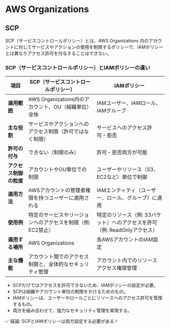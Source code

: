 # AWS Organizations

## SCP
SCP（サービスコントロールポリシー）とは、AWS Organizations 内のアカウントに対してサービスやアクションの使用を制限するポリシーで、IAMポリシーとは異なりアクセス許可を付与することはできない。

### SCP（サービスコントロールポリシー）とIAMポリシーの違い

| 項目                       | **SCP（サービスコントロールポリシー）**                  | **IAMポリシー**                              |
|---------------------------|------------------------------------------------------|--------------------------------------------|
| **適用範囲**               | AWS Organizations内のアカウント、OU（組織単位）全体   | IAMユーザー、IAMロール、IAMグループ          |
| **主な役割**               | サービスやアクションへのアクセス制限（許可ではなく制限） | サービスへのアクセス許可・拒否               |
| **許可の付与**             | できない（制限のみ）                                   | 許可・拒否両方が可能                        |
| **アクセス制御の粒度**     | アカウントやOU単位での制限                            | ユーザーやリソース（S3、EC2など）単位で制御 |
| **適用方法**               | AWSアカウントの管理者権限を持つユーザーに適用される   | IAMエンティティ（ユーザー、ロール、グループ）に適用 |
| **使用例**                 | 特定のサービスやリージョンへのアクセスを制限（例: EC2禁止） | 特定のリソース（例: S3バケット）へのアクセスを許可（例: ReadOnlyアクセス） |
| **適用する場所**           | AWS Organizations                                    | 各AWSアカウントのIAM設定                    |
| **主な機能**               | アカウント間でのアクセス制限と、全体的なセキュリティ管理 | アカウント内でのリソースアクセス権限管理    |

- SCPだけではアクセスを許可できないため、IAMポリシーの設定が必要。
- SCPは組織やアカウント単位の制限をかけるためのもの。
- IAMポリシーは、ユーザーやロールごとにリソースへのアクセス許可を管理するもの。
- 両方を組み合わせて、強力なセキュリティ管理を実現する。

✅ 結論: SCPとIAMポリシーは両方設定する必要がある！

